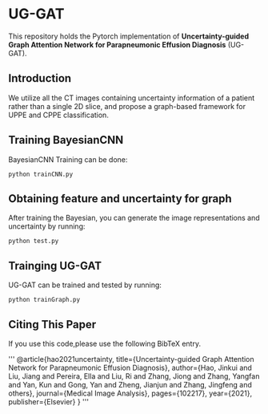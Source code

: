 # UG-GAT
This repository holds the Pytorch implementation of **Uncertainty-guided Graph Attention Network for Parapneumonic Effusion Diagnosis**
 (UG-GAT). 

## Introduction
We utilize all the CT images containing uncertainty information of a patient rather than a single 2D slice, and propose a graph-based framework for UPPE and CPPE classification.

## Training BayesianCNN
BayesianCNN Training  can be done:
```
python trainCNN.py
```
## Obtaining feature and uncertainty for graph
After training the Bayesian, you can generate the image representations and uncertainty by running:
```
python test.py
```
## Trainging UG-GAT
UG-GAT can be trained and tested by running:
```
python trainGraph.py
```

## Citing This Paper
<span id="jump">
If you use this code,please use the following BibTeX entry.
 
'''
  @article{hao2021uncertainty,
  title={Uncertainty-guided Graph Attention Network for Parapneumonic Effusion Diagnosis},
  author={Hao, Jinkui and Liu, Jiang and Pereira, Ella and Liu, Ri and Zhang, Jiong and Zhang, Yangfan and Yan, Kun and Gong, Yan and Zheng, Jianjun and Zhang, Jingfeng and others},
  journal={Medical Image Analysis},
  pages={102217},
  year={2021},
  publisher={Elsevier}
}
'''
  </span>
  
